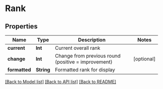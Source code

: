 # Rank

## Properties
Name | Type | Description | Notes
------------ | ------------- | ------------- | -------------
**current** | **Int** | Current overall rank | 
**change** | **Int** | Change from previous round (positive &#x3D; improvement) | [optional] 
**formatted** | **String** | Formatted rank for display | 

[[Back to Model list]](../README.md#documentation-for-models) [[Back to API list]](../README.md#documentation-for-api-endpoints) [[Back to README]](../README.md)


